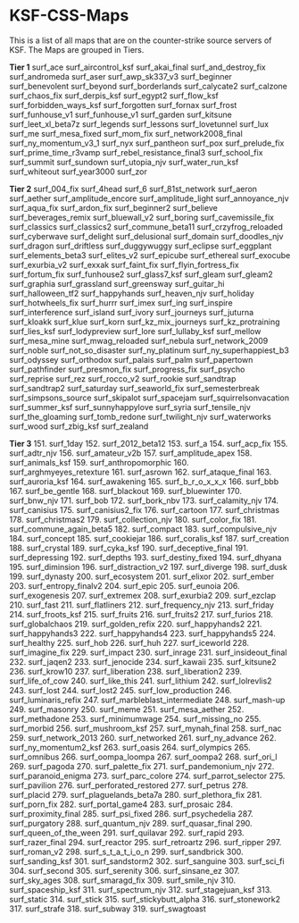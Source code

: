 # KSF-CSS-Maps
This is a list of all maps that are on the counter-strike source servers of KSF. The Maps are grouped in Tiers.

**Tier 1**
surf_ace
surf_aircontrol_ksf
surf_akai_final 
surf_and_destroy_fix
surf_andromeda
surf_aser 
surf_awp_sk337_v3 
surf_beginner 
surf_benevolent 
surf_beyond
surf_borderlands
surf_calycate2
surf_calzone
surf_chaos_fix
surf_derpis_ksf
surf_egypt2
surf_flow_ksf 
surf_forbidden_ways_ksf 
surf_forgotten 
surf_fornax 
surf_frost 
surf_funhouse_v1 
surf_funhouse_v1 
surf_garden 
surf_kitsune 
surf_leet_xl_beta7z 
surf_legends
surf_lessons 
surf_lovetunnel 
surf_lux 
surf_me 
surf_mesa_fixed
surf_mom_fix 
surf_network2008_final
surf_ny_momentum_v3_1
surf_nyx 
surf_pantheon 
surf_pox
surf_prelude_fix
surf_prime_time_r3vamp
surf_rebel_resistance_final3
surf_school_fix
surf_summit 
surf_sundown
surf_utopia_njv 
surf_water_run_ksf 
surf_whiteout
surf_year3000 
surf_zor 

**Tier 2**
surf_004_fix
surf_4head
surf_6
surf_81st_network
surf_aeron
surf_aether
surf_amplitude_encore
surf_amplitude_light
surf_annoyance_njv
surf_aqua_fix
surf_ardon_fix
surf_beginner2
surf_believe
surf_beverages_remix
surf_bluewall_v2
surf_boring
surf_cavemissile_fix
surf_classics
surf_classics2
surf_commune_beta11
surf_crzyfrog_reloaded
surf_cyberwave
surf_delight
surf_delusional
surf_domain
surf_doodles_njv
surf_dragon
surf_driftless
surf_duggywuggy
surf_eclipse
surf_eggplant
surf_elements_beta3
surf_elites_v2
surf_epicube 
surf_ethereal 
surf_exocube
surf_exurbia_v2 
surf_exxak
surf_faint_fix
surf_flyin_fortress_fix
surf_fortum_fix
surf_funhouse2
surf_glass7_ksf
surf_gleam
surf_gleam2
surf_graphia
surf_grassland
surf_greensway
surf_guitar_hi
surf_halloween_tf2
surf_happyhands
surf_heaven_njv
surf_holiday
surf_hotwheels_fix 
surf_hurrr
surf_imex
surf_ing
surf_inspire
surf_interference
surf_island
surf_ivory
surf_journeys
surf_juturna
surf_kloakk
surf_klue 
surf_korn
surf_kz_mix_journeys
surf_kz_protraining
surf_lies_ksf 
surf_lodypreview
surf_lore
surf_lullaby_ksf
surf_mellow
surf_mesa_mine
surf_mwag_reloaded
surf_nebula
surf_network_2009
surf_noble 
surf_not_so_disaster
surf_ny_platinum
surf_ny_superhappiest_b3
surf_odyssey
surf_orthodox
surf_palais
surf_palm
surf_papertown
surf_pathfinder
surf_presmon_fix
surf_progress_fix
surf_psycho
surf_reprise
surf_rez
surf_rocco_v2
surf_rookie
surf_sandtrap 
surf_sandtrap2 
surf_saturday 
surf_seaworld_fix
surf_semesterbreak
surf_simpsons_source
surf_skipalot
surf_spacejam
surf_squirrelsonvacation
surf_summer_ksf
surf_sunnyhappylove
surf_syria 
surf_tensile_njv
surf_the_gloaming 
surf_tomb_redone 
surf_twilight_njv
surf_waterworks
surf_wood
surf_zbig_ksf
surf_zealand

**Tier 3**
151. surf_1day
152. surf_2012_beta12
153. surf_a 
154. surf_acp_fix 
155. surf_adtr_njv
156. surf_amateur_v2b 
157. surf_amplitude_apex 
158. surf_animals_ksf
159. surf_anthropomorphic
160. surf_arghmyeyes_retexture
161. surf_asrown
162. surf_ataque_final
163. surf_auroria_ksf 
164. surf_awakening
165. surf_b_r_o_x_x_x
166. surf_bbb 
167. surf_be_gentle
168. surf_blackout
169. surf_bluewinter
170. surf_bnw_njv
171. surf_bob
172. surf_bork_nbv 
173. surf_calamity_njv 
174. surf_canisius
175. surf_canisius2_fix
176. surf_cartoon 
177. surf_christmas 
178. surf_christmas2 
179. surf_collection_njv 
180. surf_color_fix
181. surf_commune_again_beta5 
182. surf_compact
183. surf_compulsive_njv
184. surf_concept
185. surf_cookiejar 
186. surf_coralis_ksf 
187. surf_creation
188. surf_crystal 
189. surf_cyka_ksf 
190. surf_deceptive_final
191. surf_depressing 
192. surf_depths 
193. surf_destiny_fixed
194. surf_dhyana 
195. surf_diminsion 
196. surf_distraction_v2
197. surf_diverge 
198. surf_dusk 
199. surf_dynasty 
200. surf_ecosystem
201. surf_elixor 
202. surf_ember 
203. surf_entropy_finalv2
204. surf_epic
205. surf_eunoia
206. surf_exogenesis
207. surf_extremex 
208. surf_exurbia2 
209. surf_ezclap 
210. surf_fast
211. surf_flatliners 
212. surf_frequency_njv 
213. surf_friday 
214. surf_froots_ksf 
215. surf_fruits 
216. surf_fruits2 
217. surf_furios 
218. surf_globalchaos 
219. surf_golden_refix 
220. surf_happyhands2
221. surf_happyhands3 
222. surf_happyhands4 
223. surf_happyhands5 
224. surf_healthy 
225. surf_hob 
226. surf_huh 
227. surf_iceworld 
228. surf_imagine_fix
229. surf_impact 
230. surf_inrage
231. surf_insideout_final
232. surf_jaqen2
233. surf_jenocide 
234. surf_kawaii 
235. surf_kitsune2 
236. surf_krow10 
237. surf_liberation
238. surf_liberation2 
239. surf_life_of_cow 
240. surf_like_this
241. surf_lithium
242. surf_lolrevlis2
243. surf_lost
244. surf_lost2
245. surf_low_production
246. surf_luminaris_refix 
247. surf_marbleblast_intermediate
248. surf_mash-up
249. surf_masonry
250. surf_meme
251. surf_mesa_aether
252. surf_methadone
253. surf_minimumwage
254. surf_missing_no
255. surf_morbid
256. surf_mushroom_ksf 
257. surf_mynah_final 
258. surf_nac
259. surf_network_2013
260. surf_networked
261. surf_ny_advance
262. surf_ny_momentum2_ksf
263. surf_oasis
264. surf_olympics 
265. surf_omnibus 
266. surf_oompa_loompa 
267. surf_oompa2
268. surf_ori_l 
269. surf_pagoda
270. surf_palette_fix
271. surf_pandemonium_njv 
272. surf_paranoid_enigma 
273. surf_parc_colore 
274. surf_parrot_selector
275. surf_pavilion
276. surf_perforated_restored 
277. surf_petrus 
278. surf_placid 
279. surf_plaguelands_beta7a
280. surf_plethora_fix
281. surf_porn_fix 
282. surf_portal_game4 
283. surf_prosaic 
284. surf_proximity_final 
285. surf_psi_fixed
286. surf_psychedelia 
287. surf_purgatory
288. surf_quantum_njv
289. surf_quasar_final
290. surf_queen_of_the_ween
291. surf_quilavar 
292. surf_rapid 
293. surf_razer_final 
294. surf_reactor 
295. surf_retroartz 
296. surf_ripper 
297. surf_roman_v2 
298. surf_s_t_a_t_i_o_n 
299. surf_sandbrick 
300. surf_sanding_ksf
301. surf_sandstorm2 
302. surf_sanguine 
303. surf_sci_fi 
304. surf_second 
305. surf_serenity 
306. surf_sinsane_ez
307. surf_sky_ages 
308. surf_smaragd_fix 
309. surf_smile_njv
310. surf_spaceship_ksf
311. surf_spectrum_njv 
312. surf_stagejuan_ksf 
313. surf_static 
314. surf_stick 
315. surf_stickybutt_alpha
316. surf_stonework2
317. surf_strafe 
318. surf_subway 
319. surf_swagtoast
